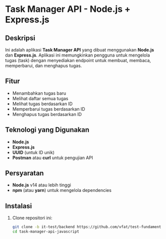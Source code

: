 # Task Manager API - Node.js + Express.js

## Deskripsi
Ini adalah aplikasi **Task Manager API** yang dibuat menggunakan **Node.js** dan **Express.js**. Aplikasi ini memungkinkan pengguna untuk mengelola tugas (task) dengan menyediakan endpoint untuk membuat, membaca, memperbarui, dan menghapus tugas.

## Fitur
- Menambahkan tugas baru
- Melihat daftar semua tugas
- Melihat tugas berdasarkan ID
- Memperbarui tugas berdasarkan ID
- Menghapus tugas berdasarkan ID

## Teknologi yang Digunakan
- **Node.js**
- **Express.js**
- **UUID** (untuk ID unik)
- **Postman** atau **curl** untuk pengujian API

## Persyaratan
- **Node.js** v14 atau lebih tinggi
- **npm** (atau **yarn**) untuk mengelola dependencies

## Instalasi

1. Clone repositori ini:
   ```bash
   git clone -b it-test/backend https://github.com/vfat/test-fundamental.git
   cd task-manager-api-javascript
   ```
